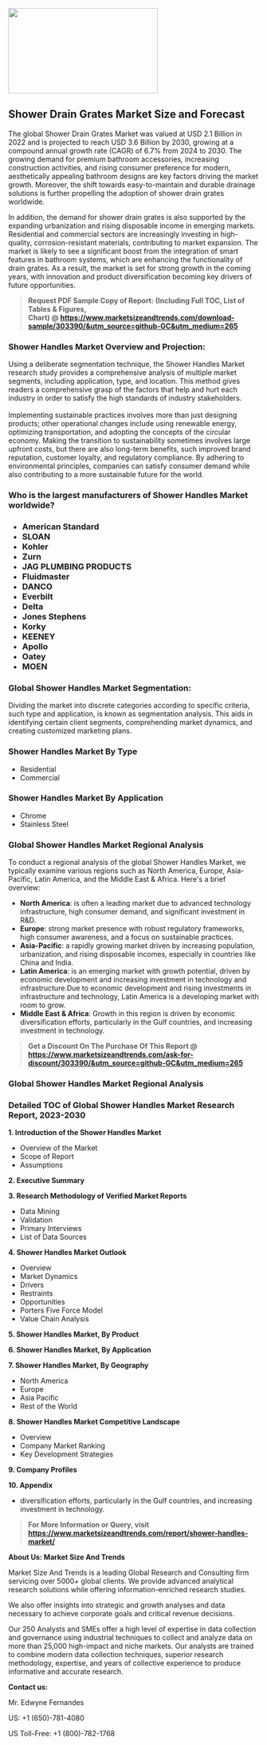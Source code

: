 <p><img class="alignnone size-medium wp-image-20088" src="https://ffe5etoiles.com/wp-content/uploads/2024/12/MST1-300x171.png" alt="" width="300" height="171" /></p><h2>Shower Drain Grates Market Size and Forecast</h2><p>The global Shower Drain Grates Market was valued at USD 2.1 Billion in 2022 and is projected to reach USD 3.6 Billion by 2030, growing at a compound annual growth rate (CAGR) of 6.7% from 2024 to 2030. The growing demand for premium bathroom accessories, increasing construction activities, and rising consumer preference for modern, aesthetically appealing bathroom designs are key factors driving the market growth. Moreover, the shift towards easy-to-maintain and durable drainage solutions is further propelling the adoption of shower drain grates worldwide.</p><p>In addition, the demand for shower drain grates is also supported by the expanding urbanization and rising disposable income in emerging markets. Residential and commercial sectors are increasingly investing in high-quality, corrosion-resistant materials, contributing to market expansion. The market is likely to see a significant boost from the integration of smart features in bathroom systems, which are enhancing the functionality of drain grates. As a result, the market is set for strong growth in the coming years, with innovation and product diversification becoming key drivers of future opportunities.</p></p><blockquote id="" class=""><strong>Request PDF Sample Copy of Report: (Including Full TOC, List of Tables &amp; Figures, Chart)&nbsp;@&nbsp;<strong><a href="https://www.marketsizeandtrends.com/download-sample/303390/&utm_source=github-GC&utm_medium=265" target="_blank">https://www.marketsizeandtrends.com/download-sample/303390/&utm_source=github-GC&utm_medium=265</a></strong></strong></blockquote><h3 id="" class="">Shower Handles Market&nbsp;Overview and Projection:</h3><p id="" class="">Using a deliberate segmentation technique, the Shower Handles Market research study provides a comprehensive analysis of multiple market segments, including application, type, and location. This method gives readers a comprehensive grasp of the factors that help and hurt each industry in order to satisfy the high standards of industry stakeholders. <br /> <br />Implementing sustainable practices involves more than just designing products; other operational changes include using renewable energy, optimizing transportation, and adopting the concepts of the circular economy. Making the transition to sustainability sometimes involves large upfront costs, but there are also long-term benefits, such improved brand reputation, customer loyalty, and regulatory compliance. By adhering to environmental principles, companies can satisfy consumer demand while also contributing to a more sustainable future for the world.</p><h3 id="" class="">Who is the largest manufacturers of&nbsp;Shower Handles Market worldwide?</h3><h3 class=""><p><ul><li>American Standard </li><li> SLOAN </li><li> Kohler </li><li> Zurn </li><li> JAG PLUMBING PRODUCTS </li><li> Fluidmaster </li><li> DANCO </li><li> Everbilt </li><li> Delta </li><li> Jones Stephens </li><li> Korky </li><li> KEENEY </li><li> Apollo </li><li> Oatey </li><li> MOEN</li></ul></p></h3><h3 id="" class="">Global&nbsp;Shower Handles Market Segmentation:</h3><p id="" class="">Dividing the market into discrete categories according to specific criteria, such type and application, is known as segmentation analysis. This aids in identifying certain client segments, comprehending market dynamics, and creating customized marketing plans.</p><h3 id="" class="">Shower Handles Market&nbsp;By Type</h3><p><p><ul><li>Residential</li><li> Commercial</p></li></ul></p></p><h3 id="" class="">Shower Handles Market&nbsp;By Application</h3><p class=""><p><ul><li>Chrome</li><li> Stainless Steel</li></ul></p></p><h3 id="" class="">Global Shower Handles Market Regional Analysis</h3><p id="" class="">To conduct a regional analysis of the global Shower Handles Market, we typically examine various regions such as North America, Europe, Asia-Pacific, Latin America, and the Middle East &amp; Africa. Here's a brief overview:</p><ul><li><strong>North America</strong>: is often a leading market due to advanced technology infrastructure, high consumer demand, and significant investment in R&amp;D.</li><li><strong>Europe</strong>: strong market presence with robust regulatory frameworks, high consumer awareness, and a focus on sustainable practices.</li><li><strong>Asia-Pacific</strong>: a rapidly growing market driven by increasing population, urbanization, and rising disposable incomes, especially in countries like China and India.</li><li><strong>Latin America</strong>: is an emerging market with growth potential, driven by economic development and increasing investment in technology and infrastructure.Due to economic development and rising investments in infrastructure and technology, Latin America is a developing market with room to grow.</li><li><strong>Middle East &amp; Africa</strong>: Growth in this region is driven by economic diversification efforts, particularly in the Gulf countries, and increasing investment in technology.</li></ul><blockquote id="" class=""><strong>Get a Discount On The Purchase Of This Report @ <strong><a href="https://www.marketsizeandtrends.com/ask-for-discount/303390/&utm_source=github-GC&utm_medium=265" target="_blank">https://www.marketsizeandtrends.com/ask-for-discount/303390/&utm_source=github-GC&utm_medium=265</a></strong></strong></blockquote><h3 id="" class="">Global Shower Handles Market Regional Analysis</h3><h3 id="" class="">Detailed TOC of Global Shower Handles Market Research Report, 2023-2030</h3><p id="" class=""><strong>1. Introduction of the Shower Handles Market</strong></p><ul><li>Overview of the Market</li><li>Scope of Report</li><li>Assumptions</li></ul><p id="" class=""><strong>2. Executive Summary</strong></p><p id="" class=""><strong>3. Research Methodology of Verified Market Reports</strong></p><ul><li>Data Mining</li><li>Validation</li><li>Primary Interviews</li><li>List of Data Sources</li></ul><p id="" class=""><strong>4. Shower Handles Market Outlook</strong></p><ul><li>Overview</li><li>Market Dynamics</li><li>Drivers</li><li>Restraints</li><li>Opportunities</li><li>Porters Five Force Model</li><li>Value Chain Analysis</li></ul><p id="" class=""><strong>5. Shower Handles Market, By Product</strong></p><p id="" class=""><strong>6. Shower Handles Market, By Application</strong></p><p id="" class=""><strong>7. Shower Handles Market, By Geography</strong></p><ul><li>North America</li><li>Europe</li><li>Asia Pacific</li><li>Rest of the World</li></ul><p id="" class=""><strong>8. Shower Handles Market Competitive Landscape</strong></p><ul><li>Overview</li><li>Company Market Ranking</li><li>Key Development Strategies</li></ul><p id="" class=""><strong>9. Company Profiles</strong></p><p id="" class=""><strong>10. Appendix</strong></p><ul><li>diversification efforts, particularly in the Gulf countries, and increasing investment in technology.</li></ul><blockquote id="" class=""><strong>For More Information or Query, visit <strong><strong><a href="https://www.marketsizeandtrends.com/report/shower-handles-market/" target="_blank">https://www.marketsizeandtrends.com/report/shower-handles-market/</a></strong></strong></strong></blockquote><p id="" class=""><strong>About Us: Market Size And Trends</strong></p><p id="" class="">Market Size And Trends is a leading Global Research and Consulting firm servicing over 5000+ global clients. We provide advanced analytical research solutions while offering information-enriched research studies.</p><p id="" class="">We also offer insights into strategic and growth analyses and data necessary to achieve corporate goals and critical revenue decisions.</p><p id="" class="">Our 250 Analysts and SMEs offer a high level of expertise in data collection and governance using industrial techniques to collect and analyze data on more than 25,000 high-impact and niche markets. Our analysts are trained to combine modern data collection techniques, superior research methodology, expertise, and years of collective experience to produce informative and accurate research.</p><p id="" class=""><strong>Contact us:</strong></p><p id="" class="">Mr. Edwyne Fernandes</p><p id="" class="">US: +1 (650)-781-4080</p><p id="" class="">US Toll-Free: +1 (800)-782-1768</p>
